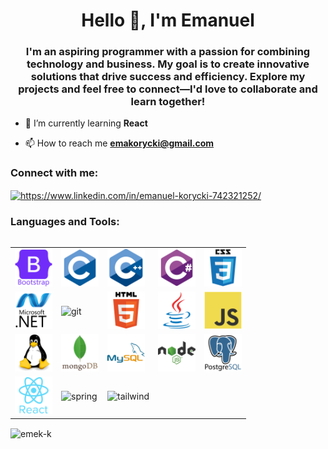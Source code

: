 <h1 align="center">Hello 👋, I'm Emanuel</h1>
<h3 align="center">I'm an aspiring programmer with a passion for combining technology and business. My goal is to create innovative solutions that drive success and efficiency. Explore my projects and feel free to connect—I'd love to collaborate and learn together!</h3>

- 🌱 I’m currently learning **React**

- 📫 How to reach me **emakorycki@gmail.com**

<h3 align="left">Connect with me:</h3>
<p align="left">
<a href="https://linkedin.com/in/https://www.linkedin.com/in/emanuel-korycki-742321252/" target="blank"><img align="center" src="https://raw.githubusercontent.com/rahuldkjain/github-profile-readme-generator/master/src/images/icons/Social/linked-in-alt.svg" alt="https://www.linkedin.com/in/emanuel-korycki-742321252/" height="30" width="40" /></a>
</p>

<h3 align="left">Languages and Tools:</h3>
<div>
  <table align="left">
    <tr>
      <td><img src="https://raw.githubusercontent.com/devicons/devicon/master/icons/bootstrap/bootstrap-plain-wordmark.svg" alt="bootstrap" width="60" height="60"/></td>
      <td><img src="https://raw.githubusercontent.com/devicons/devicon/master/icons/c/c-original.svg" alt="c" width="60" height="60"/></td>
      <td><img src="https://raw.githubusercontent.com/devicons/devicon/master/icons/cplusplus/cplusplus-original.svg" alt="cplusplus" width="60" height="60"/></td>
      <td><img src="https://raw.githubusercontent.com/devicons/devicon/master/icons/csharp/csharp-original.svg" alt="csharp" width="60" height="60"/></td>
      <td><img src="https://raw.githubusercontent.com/devicons/devicon/master/icons/css3/css3-original-wordmark.svg" alt="css3" width="60" height="60"/></td>
    </tr>
    <tr>
      <td><img src="https://raw.githubusercontent.com/devicons/devicon/master/icons/dot-net/dot-net-original-wordmark.svg" alt="dotnet" width="60" height="60"/></td>
      <td><img src="https://www.vectorlogo.zone/logos/git-scm/git-scm-icon.svg" alt="git" width="60" height="60"/</td>
      <td><img src="https://raw.githubusercontent.com/devicons/devicon/master/icons/html5/html5-original-wordmark.svg" alt="html5" width="60" height="60"/></td>
      <td><img src="https://raw.githubusercontent.com/devicons/devicon/master/icons/java/java-original.svg" alt="java" width="60" height="60"/></td>
      <td><img src="https://raw.githubusercontent.com/devicons/devicon/master/icons/javascript/javascript-original.svg" alt="javascript" width="60" height="60"/></td>
    </tr>
    <tr>
      <td><img src="https://raw.githubusercontent.com/devicons/devicon/master/icons/linux/linux-original.svg" alt="linux" width="60" height="60"/></td>
      <td><img src="https://raw.githubusercontent.com/devicons/devicon/master/icons/mongodb/mongodb-original-wordmark.svg" alt="mongodb" width="60" height="60"/></td>
      <td><img src="https://raw.githubusercontent.com/devicons/devicon/master/icons/mysql/mysql-original-wordmark.svg" alt="mysql" width="60" height="60"/></td>
      <td><img src="https://raw.githubusercontent.com/devicons/devicon/master/icons/nodejs/nodejs-original-wordmark.svg" alt="nodejs" width="60" height="60"/></td>
      <td><img src="https://raw.githubusercontent.com/devicons/devicon/master/icons/postgresql/postgresql-original-wordmark.svg" alt="postgresql" width="60" height="60"/></td>
    </tr>
    <tr>
      <td><img src="https://raw.githubusercontent.com/devicons/devicon/master/icons/react/react-original-wordmark.svg" alt="react" width="60" height="60"/></td>
      <td><img src="https://www.vectorlogo.zone/logos/springio/springio-icon.svg" alt="spring" width="60" height="60"/></td>
      <td><img src="https://www.vectorlogo.zone/logos/tailwindcss/tailwindcss-icon.svg" alt="tailwind" width="60" height="60"/></td>
    </tr>
  </table>
</div>


<p><img align="center" src="https://github-readme-stats.vercel.app/api/top-langs?username=emek-k&show_icons=true&locale=en&layout=compact" alt="emek-k" /></p>

